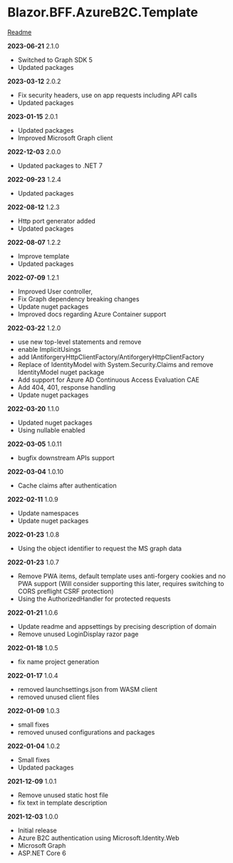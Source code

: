 # Blazor.BFF.AzureB2C.Template

[Readme](https://github.com/damienbod/Blazor.BFF.AzureB2C.Template/blob/main/README.md) 

**2023-06-21** 2.1.0
- Switched to Graph SDK 5
- Updated packages

**2023-03-12** 2.0.2
- Fix security headers, use on app requests including API calls
- Updated packages

**2023-01-15** 2.0.1
- Updated packages
- Improved Microsoft Graph client 

**2022-12-03** 2.0.0
- Updated packages to .NET 7

**2022-09-23** 1.2.4
- Updated packages

**2022-08-12** 1.2.3
- Http port generator added
- Updated packages

**2022-08-07** 1.2.2
- Improve template
- Updated packages

**2022-07-09** 1.2.1
- Improved User controller, 
- Fix Graph dependency breaking changes
- Update nuget packages
- Improved docs regarding Azure Container support

**2022-03-22** 1.2.0
- use new top-level statements and remove
- enable ImplicitUsings
- add IAntiforgeryHttpClientFactory/AntiforgeryHttpClientFactory
- Replace of IdentityModel with System.Security.Claims and remove IdentityModel nuget package
- Add support for Azure AD Continuous Access Evaluation CAE
- Add 404, 401, response handling
- Update nuget packages

**2022-03-20** 1.1.0
- Updated nuget packages
- Using nullable enabled

**2022-03-05** 1.0.11
- bugfix downstream APIs support

**2022-03-04** 1.0.10
- Cache claims after authentication

**2022-02-11** 1.0.9
- Update namespaces
- Update nuget packages

**2022-01-23** 1.0.8
- Using the object identifier to request the MS graph data

**2022-01-23** 1.0.7
- Remove PWA items, default template uses anti-forgery cookies and no PWA support
  (Will consider supporting this later, requires switching to CORS preflight CSRF protection)
- Using the AuthorizedHandler for protected requests

**2022-01-21** 1.0.6
- Update readme and appsettings by precising description of domain
- Remove unused LoginDisplay razor page

**2022-01-18** 1.0.5
- fix name project generation

**2022-01-17** 1.0.4
- removed launchsettings.json from WASM client
- removed unused client files

**2022-01-09** 1.0.3
- small fixes
- removed unused configurations and packages

**2022-01-04** 1.0.2
- Small fixes
- Updated packages

**2021-12-09** 1.0.1
- Remove unused static host file
- fix text in template description


**2021-12-03** 1.0.0
- Initial release 
- Azure B2C authentication using Microsoft.Identity.Web
- Microsoft Graph
- ASP.NET Core 6


